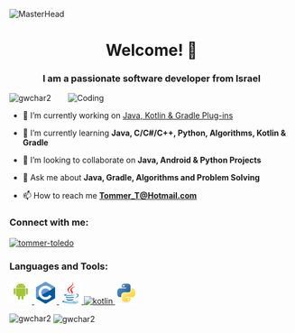 ![MasterHead](https://i.postimg.cc/MpBs44mZ/header.png)
<h1 align="center">Welcome! 👋</h1>
<h3 align="center">I am a passionate software developer from Israel</h3>
<img align="right" alt="Coding" width="400" src="https://img.freepik.com/premium-vector/network-connection-structure-concept-hi-tech-future-communication-web-concept-big-data-visualization_634443-364.jpg?w=1380">
<p align="left"> <img src="https://komarev.com/ghpvc/?username=gwchar2&label=Profile%20views&color=0e75b6&style=flat" alt="gwchar2" /> </p>

- 🔭 I’m currently working on [Java, Kotlin & Gradle Plug-ins](https://github.com/gwchar2/Powbot-Gradle-Script.git)

- 🌱 I’m currently learning **Java, C/C#/C++, Python, Algorithms, Kotlin & Gradle**

- 👯 I’m looking to collaborate on **Java, Android & Python Projects**

- 💬 Ask me about **Java, Gradle, Algorithms and Problem Solving**

- 📫 How to reach me **Tommer_T@Hotmail.com**

<h3 align="left">Connect with me:</h3>
<p align="left">
<a href="https://linkedin.com/in/tommer-toledo" target="blank"><img align="center" src="https://raw.githubusercontent.com/rahuldkjain/github-profile-readme-generator/master/src/images/icons/Social/linked-in-alt.svg" alt="tommer-toledo" height="30" width="40" /></a>
</p>

<h3 align="left">Languages and Tools:</h3>
<p align="left"> <a href="https://developer.android.com" target="_blank" rel="noreferrer"> <img src="https://raw.githubusercontent.com/devicons/devicon/master/icons/android/android-original-wordmark.svg" alt="android" width="40" height="40"/> </a> <a href="https://www.cprogramming.com/" target="_blank" rel="noreferrer"> <img src="https://raw.githubusercontent.com/devicons/devicon/master/icons/c/c-original.svg" alt="c" width="40" height="40"/> </a> <a href="https://www.java.com" target="_blank" rel="noreferrer"> <img src="https://raw.githubusercontent.com/devicons/devicon/master/icons/java/java-original.svg" alt="java" width="40" height="40"/> </a> <a href="https://kotlinlang.org" target="_blank" rel="noreferrer"> <img src="https://www.vectorlogo.zone/logos/kotlinlang/kotlinlang-icon.svg" alt="kotlin" width="40" height="40"/> </a> <a href="https://www.python.org" target="_blank" rel="noreferrer"> <img src="https://raw.githubusercontent.com/devicons/devicon/master/icons/python/python-original.svg" alt="python" width="40" height="40"/> </a> </p>

<p><img align="left" src="https://github-readme-stats.vercel.app/api/top-langs?username=gwchar2&show_icons=true&locale=en&layout=compact" alt="gwchar2" /></p>

<p>&nbsp;<img align="center" src="https://github-readme-stats.vercel.app/api?username=gwchar2&show_icons=true&locale=en" alt="gwchar2" /></p>
